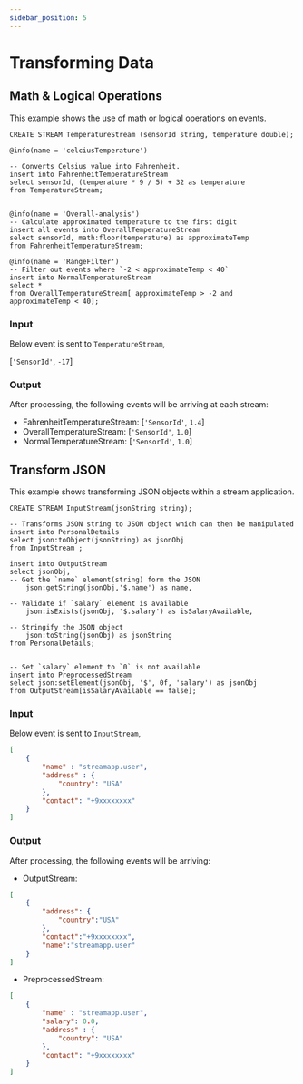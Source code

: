 ```yaml
---
sidebar_position: 5
---
```


# Transforming Data

## Math & Logical Operations

This example shows the use of math or logical operations on events.

```
CREATE STREAM TemperatureStream (sensorId string, temperature double);

@info(name = 'celciusTemperature')

-- Converts Celsius value into Fahrenheit.
insert into FahrenheitTemperatureStream
select sensorId, (temperature * 9 / 5) + 32 as temperature
from TemperatureStream;


@info(name = 'Overall-analysis')
-- Calculate approximated temperature to the first digit 
insert all events into OverallTemperatureStream
select sensorId, math:floor(temperature) as approximateTemp 
from FahrenheitTemperatureStream;

@info(name = 'RangeFilter') 
-- Filter out events where `-2 < approximateTemp < 40`
insert into NormalTemperatureStream
select *
from OverallTemperatureStream[ approximateTemp > -2 and approximateTemp < 40];
```

### Input

Below event is sent to `TemperatureStream`,

[`'SensorId'`, `-17`]

### Output

After processing, the following events will be arriving at each stream:

* FahrenheitTemperatureStream: [`'SensorId'`, `1.4`]
* OverallTemperatureStream: [`'SensorId'`, `1.0`]
* NormalTemperatureStream: [`'SensorId'`, `1.0`]

## Transform JSON

This example shows transforming JSON objects within a stream application.

```
CREATE STREAM InputStream(jsonString string);

-- Transforms JSON string to JSON object which can then be manipulated
insert into PersonalDetails
select json:toObject(jsonString) as jsonObj 
from InputStream ;

insert into OutputStream
select jsonObj, 
-- Get the `name` element(string) form the JSON
    json:getString(jsonObj,'$.name') as name,

-- Validate if `salary` element is available
    json:isExists(jsonObj, '$.salary') as isSalaryAvailable,

-- Stringify the JSON object
    json:toString(jsonObj) as jsonString
from PersonalDetails;


-- Set `salary` element to `0` is not available 
insert into PreprocessedStream
select json:setElement(jsonObj, '$', 0f, 'salary') as jsonObj
from OutputStream[isSalaryAvailable == false];
```

### Input

Below event is sent to `InputStream`,

```json
[
    {
        "name" : "streamapp.user",
        "address" : {
            "country": "USA"
        },
        "contact": "+9xxxxxxxx"
    }
]
```

### Output

After processing, the following events will be arriving:

* OutputStream:

```json
[ 
    {
        "address": {
            "country":"USA"
        },
        "contact":"+9xxxxxxxx",
        "name":"streamapp.user"
    }
]
```

* PreprocessedStream:

```json
[
    {
        "name" : "streamapp.user",
        "salary": 0.0,
        "address" : {
            "country": "USA"
        },
        "contact": "+9xxxxxxxx"
    }
]
```